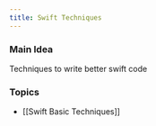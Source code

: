 ```yaml
---
title: Swift Techniques
---
```


### Main Idea
Techniques to write better swift code

### Topics
- [[Swift Basic Techniques]]
